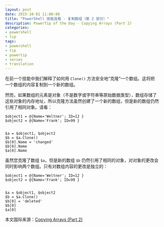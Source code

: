 ```yaml
---
layout: post
date: 2015-10-01 11:00:00
title: "PowerShell 技能连载 - 复制数组（第 2 部分）"
description: PowerTip of the Day - Copying Arrays (Part 2)
categories:
- powershell
- tip
tags:
- powershell
- tip
- powertip
- series
- translation
---
```

在前一个技能中我们解释了如何用 `Clone()` 方法安全地“克隆”一个数组。这将把一个数组的内容复制到一个新的数组。

然而，如果数组的元素是对象（不是数字或字符串等原始数据类型），数组存储了这些对象的内存地址，所以克隆方法虽然创建了一个新的数组，但是新的数组仍然引用了相同对象。请看：

    $object1 = @{Name='Weltner'; ID=12 }
    $object2 = @{Name='Frank'; ID=99 }
    
    
    $a = $object1, $object2
    $b = $a.Clone()
    $b[0].Name = 'changed'
    $b[0].Name
    $a[0].Name

虽然您克隆了数组 `$a`，但是新的数组 `$b` 仍然引用了相同的对象，对对象的更改会同时影响两个数组。只有对数组内容的更改是独立的：

    $object1 = @{Name='Weltner'; ID=12 }
    $object2 = @{Name='Frank'; ID=99 }
    
    
    $a = $object1, $object2
    $b = $a.Clone()
    $b[0] = 'deleted'
    $b[0]
    $a[0]

<!--more-->
本文国际来源：[Copying Arrays (Part 2)](http://community.idera.com/powershell/powertips/b/tips/posts/copying-arrays-part-2)
